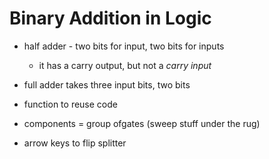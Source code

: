 # Binary Addition in Logic

* half adder - two bits for input, two bits for inputs
  * it has a carry output, but not a *carry input*
* full adder takes three input bits, two bits

* function to reuse code
* components = group ofgates (sweep stuff under the rug) 

* arrow keys to flip splitter
